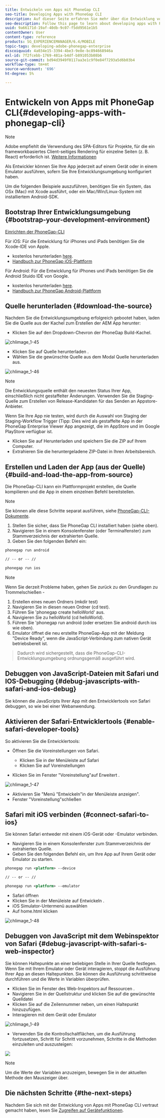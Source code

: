 ```yaml
---
title: Entwickeln von Apps mit PhoneGap CLI
seo-title: Developing Apps with PhoneGap CLI
description: Auf dieser Seite erfahren Sie mehr über die Entwicklung von Apps mit PhoneGap CLI.
seo-description: Follow this page to learn about developing apps with PhoneGap CLI.
uuid: 9a66171d-19af-40db-9c07-f5dd9561e1b5
contentOwner: User
content-type: reference
products: SG_EXPERIENCEMANAGER/6.4/MOBILE
topic-tags: developing-adobe-phonegap-enterprise
discoiquuid: 4a034e15-3394-4be3-9e8e-bc894668946a
exl-id: 7f2fcebb-1769-481a-b4df-b891053b08b6
source-git-commit: bd94d3949f0117aa3e1c9f0e84f7293a5d6b03b4
workflow-type: tm+mt
source-wordcount: '696'
ht-degree: 5%

---
```


# Entwickeln von Apps mit PhoneGap CLI{#developing-apps-with-phonegap-cli}

>[!NOTE]
>
>Adobe empfiehlt die Verwendung des SPA-Editors für Projekte, für die ein frameworkbasiertes Client-seitiges Rendering für einzelne Seiten (z. B. React) erforderlich ist. [Weitere Informationen](/help/sites-developing/spa-overview.md)

Als Entwickler können Sie Ihre App jederzeit auf einem Gerät oder in einem Emulator ausführen, sofern Sie Ihre Entwicklungsumgebung konfiguriert haben.

Um die folgenden Beispiele auszuführen, benötigen Sie ein System, das OSx (Mac) mit Xcode ausführt, oder ein Mac/Win/Linux-System mit installiertem Android-SDK.

## Bootstrap Ihrer Entwicklungsumgebung {#bootstrap-your-development-environment}

[Einrichten der PhoneGap-CLI](https://docs.phonegap.com/en/4.0.0/guide_cli_index.md.html#The%20Command-Line%20Interface)

Für iOS: Für die Entwicklung für iPhones und iPads benötigen Sie die Xcode-IDE von Apple.

* kostenlos herunterladen [here](https://developer.apple.com/xcode/downloads/).
* [Handbuch zur PhoneGap iOS-Plattform](https://docs.phonegap.com/en/4.0.0/guide_platforms_ios_index.md.html#iOS%20Platform%20Guide)

Für Android: Für die Entwicklung für iPhones und iPads benötigen Sie die Android Stuido IDE von Google.

* kostenlos herunterladen [here](https://developer.android.com/sdk/index.html).
* [Handbuch zur PhoneGap Android-Plattform](https://docs.phonegap.com/en/4.0.0/guide_platforms_android_index.md.html#Android%20Platform%20Guide)

## Quelle herunterladen {#download-the-source}

Nachdem Sie die Entwicklungsumgebung erfolgreich gebootet haben, laden Sie die Quelle aus der Kachel zum Erstellen der AEM App herunter:

* Klicken Sie auf den Dropdown-Chevron der PhoneGap Build-Kachel.

![chlimage_1-45](assets/chlimage_1-45.png)

* Klicken Sie auf Quelle herunterladen .
* Wählen Sie die gewünschte Quelle aus dem Modal Quelle herunterladen aus.

![chlimage_1-46](assets/chlimage_1-46.png)

>[!NOTE]
>
>Die Entwicklungsquelle enthält den neuesten Status Ihrer App, einschließlich nicht gestaffelter Änderungen. Verwenden Sie die Staging-Quelle zum Erstellen von Release-Kandidaten für das Senden an Appstore-Anbieter.
>
>Wenn Sie Ihre App nie testen, wird durch die Auswahl von Staging der Staging-Workflow Trigger (Tipp: Dies wird als gestaffelte App in der PhoneGap Enterprise Viewer App angezeigt, die im AppStore und im Google PlayStore verfügbar ist.

* Klicken Sie auf Herunterladen und speichern Sie die ZIP auf Ihrem Computer.
* Extrahieren Sie die heruntergeladene ZIP-Datei in Ihren Arbeitsbereich.

## Erstellen und Laden der App (aus der Quelle) {#build-and-load-the-app-from-source}

Die PhoneGap-CLI kann ein Plattformprojekt erstellen, die Quelle kompilieren und die App in einem einzelnen Befehl bereitstellen.

>[!NOTE]
>
>Sie können alle diese Schritte separat ausführen, siehe [PhoneGap-CLI-Dokumente](https://phonegap.com/blog/2014/11/13/phonegap-cli-3-6-3/).

1. Stellen Sie sicher, dass Sie PhoneGap CLI installiert haben (siehe oben).
1. Navigieren Sie in einem Konsolenfenster (oder Terminalfenster) zum Stammverzeichnis der extrahierten Quelle.
1. Geben Sie den folgenden Befehl ein:

```xml
phonegap run android

// -- or -- //

phonegap run ios
```

>[!NOTE]
>
>Wenn Sie derzeit Probleme haben, gehen Sie zurück zu den Grundlagen zu Trommelschießen -
>
>1. Erstellen eines neuen Ordners (mkdir test)
>1. Navigieren Sie in diesen neuen Ordner (cd test).
>1. Führen Sie &#39;phonegap create helloWorld&#39; aus.
>1. Navigieren Sie zu helloWorld (cd helloWorld).
>1. Führen Sie &#39;phonegap run android (oder ersetzen Sie android durch ios wie oben).
>1. Emulator öffnet die neu erstellte PhoneGap-App mit der Meldung &quot;Device Ready&quot;, wenn die JavaScript-Verbindung zum nativen Gerät betriebsbereit ist.

>
>Dadurch wird sichergestellt, dass die PhoneGap-CLI-Entwicklungsumgebung ordnungsgemäß ausgeführt wird.

## Debuggen von JavaScript-Dateien mit Safari und IOS-Debugging {#debug-javascripts-with-safari-and-ios-debug}

Sie können die JavaScripts Ihrer App mit den Entwicklertools von Safari debuggen, so wie bei einer Webanwendung.

## Aktivieren der Safari-Entwicklertools {#enable-safari-developer-tools}

So aktivieren Sie die Entwicklertools:

* Öffnen Sie die Voreinstellungen von Safari.

   * Klicken Sie in der Menüleiste auf Safari
   * Klicken Sie auf Voreinstellungen

* Klicken Sie im Fenster &quot;Voreinstellung&quot;auf Erweitert .

![chlimage_1-47](assets/chlimage_1-47.png)

* Aktivieren Sie &quot;Menü &quot;Entwickeln&quot;in der Menüleiste anzeigen&quot;.
* Fenster &quot;Voreinstellung&quot;schließen

## Safari mit iOS verbinden {#connect-safari-to-ios}

Sie können Safari entweder mit einem iOS-Gerät oder -Emulator verbinden.

* Navigieren Sie in einem Konsolenfenster zum Stammverzeichnis der extrahierten Quelle.
* Geben Sie den folgenden Befehl ein, um Ihre App auf Ihrem Gerät oder Emulator zu starten.

```xml
phonegap run <platform> --device

// -- or -- //

phonegap run <platform> --emulator
```

* Safari öffnen
* Klicken Sie in der Menüleiste auf Entwickeln .
* iOS Simulator-Untermenü auswählen
* Auf home.html klicken

![chlimage_1-48](assets/chlimage_1-48.png)

## Debuggen von JavaScript mit dem Webinspektor von Safari {#debug-javascript-with-safari-s-web-inspector}

Sie können Haltepunkte an einer beliebigen Stelle in Ihrer Quelle festlegen. Wenn Sie mit Ihrem Emulator oder Gerät interagieren, stoppt die Ausführung Ihrer App an diesen Haltepunkten. Sie können die Ausführung schrittweise durchführen und die Werte in Variablen überprüfen.

* Klicken Sie im Fenster des Web-Inspektors auf Ressourcen .
* Navigieren Sie in der Quellstruktur und klicken Sie auf die gewünschte Quelldatei
* Klicken Sie auf die Zeilennummer neben, um einen Haltepunkt hinzuzufügen.
* Interagieren mit dem Gerät oder Emulator

![chlimage_1-49](assets/chlimage_1-49.png)

* Verwenden Sie die Kontrollschaltflächen, um die Ausführung fortzusetzen, Schritt für Schritt vorzunehmen, Schritte in die Methoden einzuleiten und auszusteigen:

![](do-not-localize/chlimage_1-4.png)

>[!NOTE]
>
>Um die Werte der Variablen anzuzeigen, bewegen Sie in der aktuellen Methode den Mauszeiger über.

## Die nächsten Schritte {#the-next-steps}

Nachdem Sie sich mit der Entwicklung von Apps mit PhoneGap CLI vertraut gemacht haben, lesen Sie [Zugreifen auf Gerätefunktionen](/help/mobile/phonegap-access-device-features.md).

